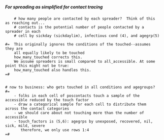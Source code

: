##### For spreading as simplified for contact tracing



        # how many people are contacted by each spreader?  Think of this as reaching out...
        # contacts is the potential number of people contacted by a spreader in each
        # cell by sickday (sickdaylim), infectious cond (4), and agegrp(5)

    #=  This originally ignores the conditions of the touched--assumes they are 
        all equally likely to be touched
        how_many_touched corrects this.
        We assume spreaders is small compared to all_accessible. At some point this might not be true:
        how_many_touched also handles this.
    =#


    # now to business: who gets touched in all conditions and agegroups?
    #=
        - folks in each cell of poscontacts touch a sample of the accessible reduced by the touch factor
        - draw a categorical sample for each cell to distribute them across the contact categories
        - we should care about not touching more than the number of accessible
        - touch_factors is (5,6): agegrps by unexposed, recovered, nil, sick, mild, severe
           therefore, we only use rows 1:4
    =#

